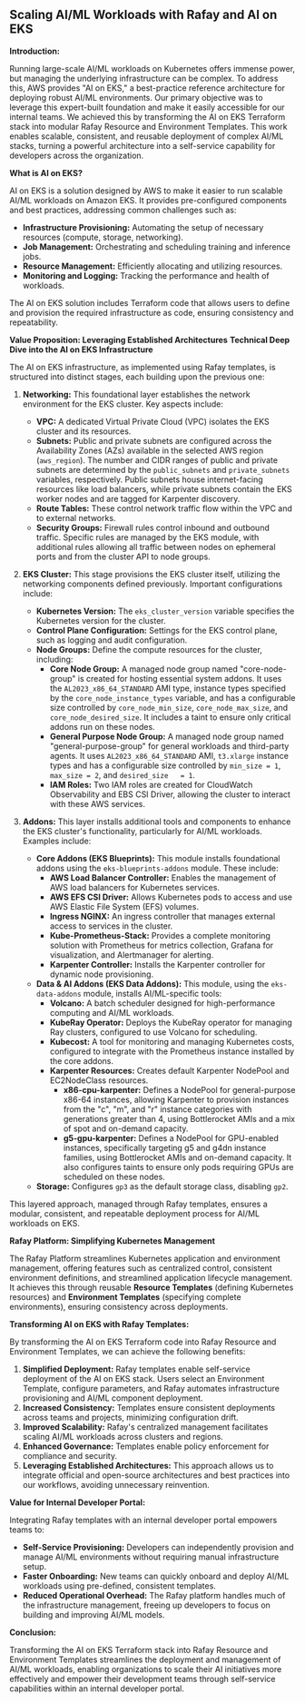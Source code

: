 ## Scaling AI/ML Workloads with Rafay and AI on EKS

**Introduction:**

Running large-scale AI/ML workloads on Kubernetes offers immense power, but managing the underlying infrastructure can be complex. To address this, AWS provides "AI on EKS," a best-practice reference architecture for deploying robust AI/ML environments. Our primary objective was to leverage this expert-built foundation and make it easily accessible for our internal teams. We achieved this by transforming the AI on EKS Terraform stack into modular Rafay Resource and Environment Templates. This work enables scalable, consistent, and reusable deployment of complex AI/ML stacks, turning a powerful architecture into a self-service capability for developers across the organization.

**What is AI on EKS?**

AI on EKS is a solution designed by AWS to make it easier to run scalable AI/ML workloads on Amazon EKS. It provides pre-configured components and best practices, addressing common challenges such as:

*   **Infrastructure Provisioning:** Automating the setup of necessary resources (compute, storage, networking).
*   **Job Management:** Orchestrating and scheduling training and inference jobs.
*   **Resource Management:** Efficiently allocating and utilizing resources.
*   **Monitoring and Logging:** Tracking the performance and health of workloads.

The AI on EKS solution includes Terraform code that allows users to define and provision the required infrastructure as code, ensuring consistency and repeatability.

**Value Proposition: Leveraging Established Architectures**
**Technical Deep Dive into the AI on EKS Infrastructure**

The AI on EKS infrastructure, as implemented using Rafay templates, is structured into distinct stages, each building upon the previous one:

1.  **Networking:** This foundational layer establishes the network environment for the EKS cluster. Key aspects include:
    *   **VPC:** A dedicated Virtual Private Cloud (VPC) isolates the EKS cluster and its resources.
    *   **Subnets:** Public and private subnets are configured across the Availability Zones (AZs) available in the selected AWS region (`aws_region`). The number and CIDR ranges of public and private subnets are determined by the `public_subnets` and `private_subnets` variables, respectively. Public subnets house internet-facing resources like load balancers, while private subnets contain the EKS worker nodes and are tagged for Karpenter discovery.
    *   **Route Tables:** These control network traffic flow within the VPC and to external networks.
    *   **Security Groups:** Firewall rules control inbound and outbound traffic. Specific rules are managed by the EKS module, with additional rules allowing all traffic between nodes on ephemeral ports and from the cluster API to node groups.

2.  **EKS Cluster:** This stage provisions the EKS cluster itself, utilizing the networking components defined previously. Important configurations include:
    *   **Kubernetes Version:** The `eks_cluster_version` variable specifies the Kubernetes version for the cluster.
    *   **Control Plane Configuration:** Settings for the EKS control plane, such as logging and audit configuration.
    *   **Node Groups:** Define the compute resources for the cluster, including:
        *   **Core Node Group:** A managed node group named "core-node-group" is created for hosting essential system addons. It uses the `AL2023_x86_64_STANDARD` AMI type, instance types specified by the `core_node_instance_types` variable, and has a configurable size controlled by `core_node_min_size`, `core_node_max_size`, and `core_node_desired_size`.  It includes a taint to ensure only critical addons run on these nodes.
        *   **General Purpose Node Group:** A managed node group named "general-purpose-group" for general workloads and third-party agents. It uses `AL2023_x86_64_STANDARD` AMI, `t3.xlarge` instance types and has a configurable size controlled by `min_size = 1`, `max_size = 2`, and `desired_size   = 1`.
        *   **IAM Roles:** Two IAM roles are created for CloudWatch Observability and EBS CSI Driver, allowing the cluster to interact with these AWS services.

3.  **Addons:** This layer installs additional tools and components to enhance the EKS cluster's functionality, particularly for AI/ML workloads. Examples include:
    *   **Core Addons (EKS Blueprints):** This module installs foundational addons using the `eks-blueprints-addons` module. These include:
        *   **AWS Load Balancer Controller:** Enables the management of AWS load balancers for Kubernetes services.
        *   **AWS EFS CSI Driver:** Allows Kubernetes pods to access and use AWS Elastic File System (EFS) volumes.
        *   **Ingress NGINX:** An ingress controller that manages external access to services in the cluster.
        *   **Kube-Prometheus-Stack:** Provides a complete monitoring solution with Prometheus for metrics collection, Grafana for visualization, and Alertmanager for alerting.
        *   **Karpenter Controller:** Installs the Karpenter controller for dynamic node provisioning.
    *   **Data & AI Addons (EKS Data Addons):**  This module, using the `eks-data-addons` module, installs AI/ML-specific tools:
        *   **Volcano:** A batch scheduler designed for high-performance computing and AI/ML workloads.
        *   **KubeRay Operator:**  Deploys the KubeRay operator for managing Ray clusters, configured to use Volcano for scheduling.
        *   **Kubecost:**  A tool for monitoring and managing Kubernetes costs, configured to integrate with the Prometheus instance installed by the core addons.
        *   **Karpenter Resources:** Creates default Karpenter NodePool and EC2NodeClass resources.
            *   **x86-cpu-karpenter:** Defines a NodePool for general-purpose x86-64 instances, allowing Karpenter to provision instances from the "c", "m", and "r" instance categories with generations greater than 4, using Bottlerocket AMIs and a mix of spot and on-demand capacity.
            *   **g5-gpu-karpenter:** Defines a NodePool for GPU-enabled instances, specifically targeting g5 and g4dn instance families, using Bottlerocket AMIs and on-demand capacity. It also configures taints to ensure only pods requiring GPUs are scheduled on these nodes.
    *   **Storage:** Configures `gp3` as the default storage class, disabling `gp2`.


This layered approach, managed through Rafay templates, ensures a modular, consistent, and repeatable deployment process for AI/ML workloads on EKS.

**Rafay Platform: Simplifying Kubernetes Management**

The Rafay Platform streamlines Kubernetes application and environment management, offering features such as centralized control, consistent environment definitions, and streamlined application lifecycle management. It achieves this through reusable **Resource Templates** (defining Kubernetes resources) and **Environment Templates** (specifying complete environments), ensuring consistency across deployments.

**Transforming AI on EKS with Rafay Templates:**

By transforming the AI on EKS Terraform code into Rafay Resource and Environment Templates, we can achieve the following benefits:

1.  **Simplified Deployment:**  Rafay templates enable self-service deployment of the AI on EKS stack. Users select an Environment Template, configure parameters, and Rafay automates infrastructure provisioning and AI/ML component deployment.
2.  **Increased Consistency:**  Templates ensure consistent deployments across teams and projects, minimizing configuration drift.
3.  **Improved Scalability:**  Rafay's centralized management facilitates scaling AI/ML workloads across clusters and regions.
4.  **Enhanced Governance:**  Templates enable policy enforcement for compliance and security.
5.  **Leveraging Established Architectures:** This approach allows us to integrate official and open-source architectures and best practices into our workflows, avoiding unnecessary reinvention.



**Value for Internal Developer Portal:**

Integrating Rafay templates with an internal developer portal empowers teams to:

*   **Self-Service Provisioning:** Developers can independently provision and manage AI/ML environments without requiring manual infrastructure setup.
*   **Faster Onboarding:** New teams can quickly onboard and deploy AI/ML workloads using pre-defined, consistent templates.
*   **Reduced Operational Overhead:** The Rafay platform handles much of the infrastructure management, freeing up developers to focus on building and improving AI/ML models.

**Conclusion:**

Transforming the AI on EKS Terraform stack into Rafay Resource and Environment Templates streamlines the deployment and management of AI/ML workloads, enabling organizations to scale their AI initiatives more effectively and empower their development teams through self-service capabilities within an internal developer portal.